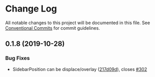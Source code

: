 # Change Log

All notable changes to this project will be documented in this file.
See [Conventional Commits](https://conventionalcommits.org) for commit guidelines.

## 0.1.8 (2019-10-28)

### Bug Fixes

- SidebarPosition can be displace/overlay ([217d09d](https://github.com/tinacms/tinacms/commit/217d09d)), closes [#302](https://github.com/tinacms/tinacms/issues/302)
